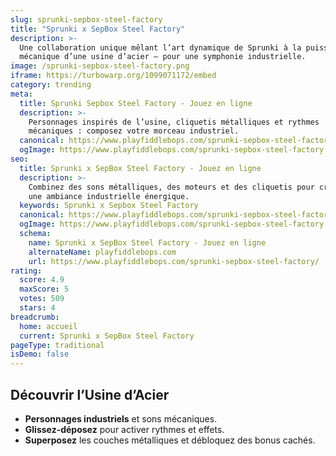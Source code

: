 ```yaml
---
slug: sprunki-sepbox-steel-factory
title: "Sprunki x SepBox Steel Factory"
description: >-
  Une collaboration unique mêlant l’art dynamique de Sprunki à la puissance 
  mécanique d’une usine d’acier — pour une symphonie industrielle.
image: /sprunki-sepbox-steel-factory.png
iframe: https://turbowarp.org/1099071172/embed
category: trending
meta:
  title: Sprunki Sepbox Steel Factory - Jouez en ligne
  description: >-
    Personnages inspirés de l’usine, cliquetis métalliques et rythmes 
    mécaniques : composez votre morceau industriel.
  canonical: https://www.playfiddlebops.com/sprunki-sepbox-steel-factory/
  ogImage: https://www.playfiddlebops.com/sprunki-sepbox-steel-factory.png
seo:
  title: Sprunki x SepBox Steel Factory - Jouez en ligne
  description: >-
    Combinez des sons métalliques, des moteurs et des cliquetis pour créer 
    une ambiance industrielle énergique.
  keywords: Sprunki x Sepbox Steel Factory
  canonical: https://www.playfiddlebops.com/sprunki-sepbox-steel-factory/
  ogImage: https://www.playfiddlebops.com/sprunki-sepbox-steel-factory.png
  schema:
    name: Sprunki x SepBox Steel Factory - Jouez en ligne
    alternateName: playfiddlebops.com
    url: https://www.playfiddlebops.com/sprunki-sepbox-steel-factory/
rating:
  score: 4.9
  maxScore: 5
  votes: 509
  stars: 4
breadcrumb:
  home: accueil
  current: Sprunki x SepBox Steel Factory
pageType: traditional
isDemo: false
---
```


## Découvrir l’Usine d’Acier

- **Personnages industriels** et sons mécaniques.
- **Glissez-déposez** pour activer rythmes et effets.
- **Superposez** les couches métalliques et débloquez des bonus cachés.
